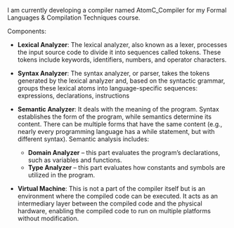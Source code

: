 I am currently developing a compiler named AtomC_Compiler for my Formal Languages & Compilation Techniques course.

Components:
* **Lexical Analyzer**: The lexical analyzer, also known as a lexer, processes the input source code to divide it into sequences called tokens.
These tokens include keywords, identifiers, numbers, and operator characters.
* **Syntax Analyzer**: The syntax analyzer, or parser, takes the tokens generated by the lexical analyzer and, based on the syntactic grammar, groups these lexical atoms into language-specific sequences: expressions, declarations, instructions
* **Semantic Analyzer**: It deals with the meaning of the program. Syntax establishes the form of the program, while semantics determine its content.
There can be multiple forms that have the same content (e.g., nearly every programming language has a while statement, but with different syntax).
Semantic analysis includes:
  -   **Domain Analyzer** – this part evaluates the program’s declarations, such as variables and functions.
  -   **Type Analyzer** – this part evaluates how constants and symbols are utilized in the program.

* **Virtual Machine**: This is not a part of the compiler itself but is an environment where the compiled code can be executed.
It acts as an intermediary layer between the compiled code and the physical hardware, enabling the compiled code to run on multiple platforms without modification.
